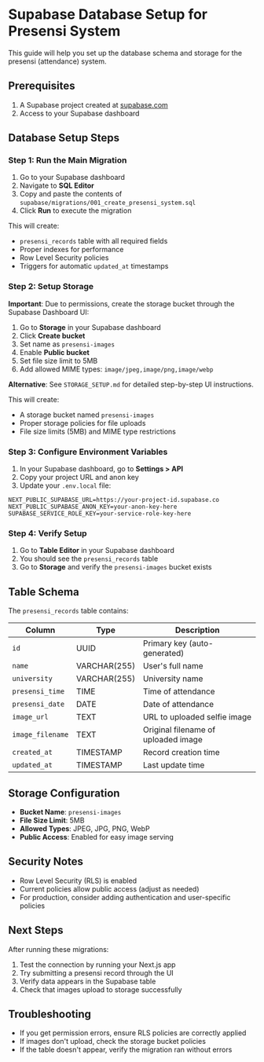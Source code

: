 # Supabase Database Setup for Presensi System

This guide will help you set up the database schema and storage for the presensi (attendance) system.

## Prerequisites

1. A Supabase project created at [supabase.com](https://supabase.com)
2. Access to your Supabase dashboard

## Database Setup Steps

### Step 1: Run the Main Migration

1. Go to your Supabase dashboard
2. Navigate to **SQL Editor**
3. Copy and paste the contents of `supabase/migrations/001_create_presensi_system.sql`
4. Click **Run** to execute the migration

This will create:
- `presensi_records` table with all required fields
- Proper indexes for performance
- Row Level Security policies
- Triggers for automatic `updated_at` timestamps

### Step 2: Setup Storage

**Important**: Due to permissions, create the storage bucket through the Supabase Dashboard UI:

1. Go to **Storage** in your Supabase dashboard
2. Click **Create bucket**
3. Set name as `presensi-images` 
4. Enable **Public bucket**
5. Set file size limit to 5MB
6. Add allowed MIME types: `image/jpeg,image/png,image/webp`

**Alternative**: See `STORAGE_SETUP.md` for detailed step-by-step UI instructions.

This will create:
- A storage bucket named `presensi-images`
- Proper storage policies for file uploads
- File size limits (5MB) and MIME type restrictions

### Step 3: Configure Environment Variables

1. In your Supabase dashboard, go to **Settings > API**
2. Copy your project URL and anon key
3. Update your `.env.local` file:

```env
NEXT_PUBLIC_SUPABASE_URL=https://your-project-id.supabase.co
NEXT_PUBLIC_SUPABASE_ANON_KEY=your-anon-key-here
SUPABASE_SERVICE_ROLE_KEY=your-service-role-key-here
```

### Step 4: Verify Setup

1. Go to **Table Editor** in your Supabase dashboard
2. You should see the `presensi_records` table
3. Go to **Storage** and verify the `presensi-images` bucket exists

## Table Schema

The `presensi_records` table contains:

| Column | Type | Description |
|--------|------|-------------|
| `id` | UUID | Primary key (auto-generated) |
| `name` | VARCHAR(255) | User's full name |
| `university` | VARCHAR(255) | University name |
| `presensi_time` | TIME | Time of attendance |
| `presensi_date` | DATE | Date of attendance |
| `image_url` | TEXT | URL to uploaded selfie image |
| `image_filename` | TEXT | Original filename of uploaded image |
| `created_at` | TIMESTAMP | Record creation time |
| `updated_at` | TIMESTAMP | Last update time |

## Storage Configuration

- **Bucket Name**: `presensi-images`
- **File Size Limit**: 5MB
- **Allowed Types**: JPEG, JPG, PNG, WebP
- **Public Access**: Enabled for easy image serving

## Security Notes

- Row Level Security (RLS) is enabled
- Current policies allow public access (adjust as needed)
- For production, consider adding authentication and user-specific policies

## Next Steps

After running these migrations:

1. Test the connection by running your Next.js app
2. Try submitting a presensi record through the UI
3. Verify data appears in the Supabase table
4. Check that images upload to storage successfully

## Troubleshooting

- If you get permission errors, ensure RLS policies are correctly applied
- If images don't upload, check the storage bucket policies
- If the table doesn't appear, verify the migration ran without errors